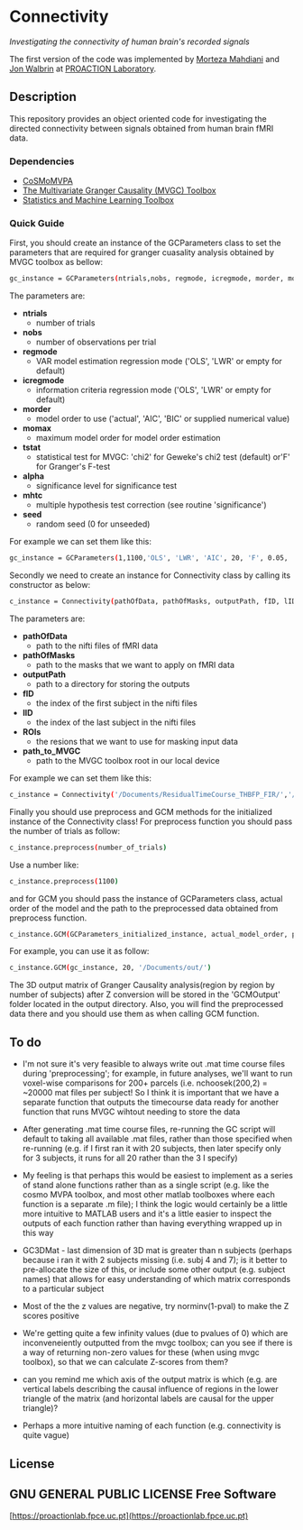 # Connectivity
_Investigating the connectivity of human brain's recorded signals_

The first version of the code was implemented by [Morteza Mahdiani](https://morteza-mahdiani.github.io/) and [Jon Walbrin](https://orcid.org/0000-0001-9740-4471) at [PROACTION Laboratory](https://proactionlab.fpce.uc.pt/).

## Description
This repository provides an object oriented code for investigating the directed connectivity between signals obtained from human brain fMRI data.

### Dependencies
* [CoSMoMVPA](https://cosmomvpa.org/)
* [The Multivariate Granger Causality (MVGC) Toolbox
](https://www.mathworks.com/matlabcentral/fileexchange/78727-the-multivariate-granger-causality-mvgc-toolbox)
* [Statistics and Machine Learning Toolbox
](https://www.mathworks.com/products/statistics.html)


### Quick Guide
First, you should create an instance of the GCParameters class to set the parameters that are required for granger cuasality analysis obtained by MVGC toolbox as bellow:

```bash
gc_instance = GCParameters(ntrials,nobs, regmode, icregmode, morder, momax, tstat, alpha, mhtc, seed);
```

The parameters are:

- **ntrials**
	- number of trials
- **nobs**
	- number of observations per trial
- **regmode**
	- VAR model estimation regression mode ('OLS', 'LWR' or empty for default)
- **icregmode**
	-	information criteria regression mode ('OLS', 'LWR' or empty for default)
- **morder**
	- model order to use ('actual', 'AIC', 'BIC' or supplied numerical value)
- **momax**
	- maximum model order for model order estimation
- **tstat**
	- statistical test for MVGC:  'chi2' for Geweke's chi2 test (default) or'F' for Granger's F-test
- **alpha**
 	- significance level for significance test
- **mhtc**
	- multiple hypothesis test correction (see routine 'significance')
- **seed**
	- random seed (0 for unseeded)

For example we can set them like this:

```bash
gc_instance = GCParameters(1,1100,'OLS', 'LWR', 'AIC', 20, 'F', 0.05, 'FDR', 0)
```

Secondly we need to create an instance for Connectivity class by calling its constructor as below:

```bash
c_instance = Connectivity(pathOfData, pathOfMasks, outputPath, fID, lID, ROIs, path_to_MVGC)
```

The parameters are:

- **pathOfData**
	- path to the nifti files of fMRI data
- **pathOfMasks**
	- path to the masks that we want to apply on fMRI data
- **outputPath**
	- path to a directory for storing the outputs
- **fID** 
	- the index of the first subject in the nifti files
- **lID**
	- the index of the last subject in the nifti files
- **ROIs**
	- the resions that we want to use for masking input data
- **path_to_MVGC**
	- path to the MVGC toolbox root in our local device

For example we can set them like this:

```bash
c_instance = Connectivity('/Documents/ResidualTimeCourse_THBFP_FIR/','/Documents/SubjReg_SearchSpaces_GM_ASMasked/','/Documents/out/', 8,10,{'rOFA','rFFA','rSTSF'},'/Applications/MathWorks/MATLAB Add-Ons/Collections/The Multivariate Granger Causality (MVGC) Toolbox' 
```

Finally you should use preprocess and GCM methods for the initialized instance of the Connectivity class! For preprocess function you should pass the number of trials as follow:

```bash
c_instance.preprocess(number_of_trials)
```

Use a number like:

```bash
c_instance.preprocess(1100)
```

and for GCM you should pass the instance of GCParameters class, actual order of the model and the path to the preprocessed data obtained from preprocess function.

```bash
c_instance.GCM(GCParameters_initialized_instance, actual_model_order, path_of_the_preprocessed_data)
```

 For example, you can use it as follow:

```bash
c_instance.GCM(gc_instance, 20, '/Documents/out/')
```

The 3D output matrix of Granger Causality analysis(region by region by number of subjects) after Z conversion will be stored in the 'GCMOutput' folder located in the output directory. Also, you will find the preprocessed data there and you should use them as when calling GCM function.

## To do

- I'm not sure it's very feasible to always write out .mat time course files during 'preprocessing'; for example, in future analyses, we'll want to run voxel-wise comparisons for 200+ parcels (i.e. nchoosek(200,2) = ~20000 mat files per subject! So I think it is important that we have a separate function that outputs the timecourse data ready for another function that runs MVGC wihtout needing to store the data

- After generating .mat time course files, re-running the GC script will default to taking all available .mat files, rather than those specified when re-running (e.g. if I first ran it with 20 subjects, then later specify only for 3 subjects, it runs for all 20 rather than the 3 I specify)

- My feeling is that perhaps this would be easiest to implement as a series of stand alone functions rather than as a single script (e.g. like the cosmo MVPA toolbox, and most other matlab toolboxes where each function is a separate .m file); I think the logic would certainly be a little more intuitive to MATLAB users and it's a little easier to inspect the outputs of each function rather than having everything wrapped up in this way

- GC3DMat - last dimension of 3D mat is greater than n subjects (perhaps because i ran it with 2 subjects missing (i.e. subj 4 and 7); is it better to pre-allocate the size of this, or include some other output (e.g. subject names) that allows for easy understanding of which matrix corresponds to a particular subject

- Most of the the z values are negative, try norminv(1-pval) to make the Z scores positive

- We're getting quite a few infinity values (due to pvalues of 0) which are inconveneiently outputted from the mvgc toolbox; can you see if there is a way of returning non-zero values for these (when using mvgc toolbox), so that we can calculate Z-scores from them? 

- can you remind me which axis of the output matrix is which (e.g. are vertical labels describing the causal influence of regions in the lower triangle of the matrix (and horizontal labels are causal for the upper triangle)?

- Perhaps a more intuitive naming of each function (e.g. connectivity is quite vague) 

## License

GNU GENERAL PUBLIC LICENSE
**Free Software**
-------

[https://proactionlab.fpce.uc.pt](https://proactionlab.fpce.uc.pt)
